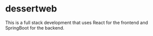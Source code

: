# dessertweb
This is a full stack development that uses React for the frontend and SpringBoot for the backend.
